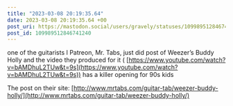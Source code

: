 ```yaml
---
title: "2023-03-08 20:19:35.64"
date: 2023-03-08 20:19:35.64 +00
post_uri: https://mastodon.social/users/gravely/statuses/109989512846741240
post_id: 109989512846741240
---
```

one of the guitarists I Patreon, Mr. Tabs, just did post of Weezer’s Buddy Holly and the video they produced for it ( [https://www.youtube.com/watch?v=bAMDhuL2TUw&t=9s](https://www.youtube.com/watch?v=bAMDhuL2TUw&t=9s)) has a killer opening for 90s kids

The post on their site: [http://www.mrtabs.com/guitar-tab/weezer-buddy-holly/](http://www.mrtabs.com/guitar-tab/weezer-buddy-holly/)


